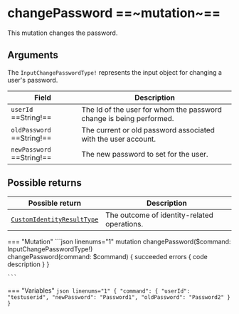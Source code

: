 # changePassword ==~mutation~==

This mutation changes the password.

## Arguments

The `InputChangePasswordType!` represents the input object for changing a user's password. 

| Field                     | Description                                                                                                                  |
|---------------------------|------------------------------------------------------------------------------------------------------------------------------|
| `userId`  ==String!==     | The Id of the user for whom the password change is being performed.                                                            |
| `oldPassword`  ==String!==  | The current or old password associated with the user account.                                                                 |
| `newPassword`  ==String!==  | The new password to set for the user.                                                                                        |


## Possible returns

| Possible return                                          	            | Description                                         	|
|---------------------------------------------------------------------	|------------------------------------------------------	|
| [`CustomIdentityResultType`](../Objects/CustomIdentityResultType.md)  | The outcome of identity-related operations.         	|


=== "Mutation"
    ```json linenums="1"
    mutation changePassword($command: InputChangePasswordType!)  
    changePassword(command: $command) {
    succeeded
        errors
        {
        code
        description
        }
    }

    ```

=== "Variables"
    ```json linenums="1"
    {
    "command": {
        "userId": "testuserid",
        "newPassword": "Password1",
        "oldPassword": "Password2"
    }
    }
    ```
